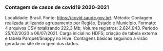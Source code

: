 ### Contagem de casos de covid19 2020-2021 
Localidade: Brasil.
Fonte: https://covid.saude.gov.br/.
Método: Contagem realizada utilizando agrupamento por Região, Estado e Município.
Formato: 4 arquivos CSV totalizando 222,3 Mb; Volume registros: 2.624.943. Período 25/02/2020 a 06/07/2021.
Carga inicial no HDFS; criação de tabela externa e tabela Parquet/Snappy no Hive. Contagens básicas seguindo a visão gerada no site de origem dos dados.
